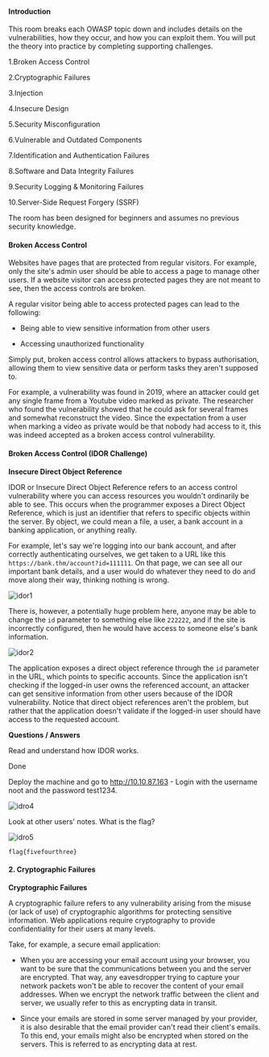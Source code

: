 <h4>Introduction</h4>

This room breaks each OWASP topic down and includes details on the vulnerabilities, how they occur, and how you can exploit them. You will put the theory into practice by completing supporting challenges.

1.Broken Access Control

2.Cryptographic Failures

3.Injection

4.Insecure Design

5.Security Misconfiguration

6.Vulnerable and Outdated Components

7.Identification and Authentication Failures

8.Software and Data Integrity Failures

9.Security Logging & Monitoring Failures

10.Server-Side Request Forgery (SSRF)

The room has been designed for beginners and assumes no previous security knowledge.

<h4>Broken Access Control</h4>

Websites have pages that are protected from regular visitors. For example, only the site's admin user should be able to access a page to manage other users. If a website visitor can access protected pages they are not meant to see, then the access controls are broken.

A regular visitor being able to access protected pages can lead to the following:

- Being able to view sensitive information from other users

- Accessing unauthorized functionality

Simply put, broken access control allows attackers to bypass authorisation, allowing them to view sensitive data or perform tasks they aren't supposed to.

For example, a vulnerability was found in 2019, where an attacker could get any single frame from a Youtube video marked as private. The researcher who found the vulnerability showed that he could ask for several frames and somewhat reconstruct the video. Since the expectation from a user when marking a video as private would be that nobody had access to it, this was indeed accepted as a broken access control vulnerability.

<h4>Broken Access Control (IDOR Challenge)</h4>

**Insecure Direct Object Reference**

IDOR or Insecure Direct Object Reference refers to an access control vulnerability where you can access resources you wouldn't ordinarily be able to see. This occurs when the programmer exposes a Direct Object Reference, which is just an identifier that refers to specific objects within the server. By object, we could mean a file, a user, a bank account in a banking application, or anything really.

For example, let's say we're logging into our bank account, and after correctly authenticating ourselves, we get taken to a URL like this ```https://bank.thm/account?id=111111```. On that page, we can see all our important bank details, and a user would do whatever they need to do and move along their way, thinking nothing is wrong.

![idor1](https://github.com/schoto/THM-Web-Hacking-Fundamentals/assets/69323411/f8301989-b0c9-47fd-a400-00d0a6c5ad8b)

There is, however, a potentially huge problem here, anyone may be able to change the ```id``` parameter to something else like ```222222```, and if the site is incorrectly configured, then he would have access to someone else's bank information.

![idor2](https://github.com/schoto/THM-Web-Hacking-Fundamentals/assets/69323411/26bbd8ac-6eac-470d-add0-571e9df0a80d)

The application exposes a direct object reference through the ```id``` parameter in the URL, which points to specific accounts. Since the application isn't checking if the logged-in user owns the referenced account, an attacker can get sensitive information from other users because of the IDOR vulnerability. Notice that direct object references aren't the problem, but rather that the application doesn't validate if the logged-in user should have access to the requested account.

**Questions / Answers**

Read and understand how IDOR works.

Done

Deploy the machine and go to http://10.10.87.163 - Login with the username noot and the password test1234.

![idro4](https://github.com/schoto/THM-Web-Hacking-Fundamentals/assets/69323411/16004b29-44b3-47c5-81ce-79c0e5af227f)

Look at other users' notes. What is the flag?

![idro5](https://github.com/schoto/THM-Web-Hacking-Fundamentals/assets/69323411/6f2555bf-1ac1-4b01-b325-f125205b91f6)

```flag{fivefourthree}```

<h4> 2. Cryptographic Failures</h4>

**Cryptographic Failures**

A cryptographic failure refers to any vulnerability arising from the misuse (or lack of use) of cryptographic algorithms for protecting sensitive information. Web applications require cryptography to provide confidentiality for their users at many levels.

Take, for example, a secure email application:

- When you are accessing your email account using your browser, you want to be sure that the communications between you and the server are encrypted. That way, any eavesdropper trying to capture your network packets won't be able to recover the content of your email addresses. When we encrypt the network traffic between the client and server, we usually refer to this as encrypting data in transit.

- Since your emails are stored in some server managed by your provider, it is also desirable that the email provider can't read their client's emails. To this end, your emails might also be encrypted when stored on the servers. This is referred to as encrypting data at rest.

